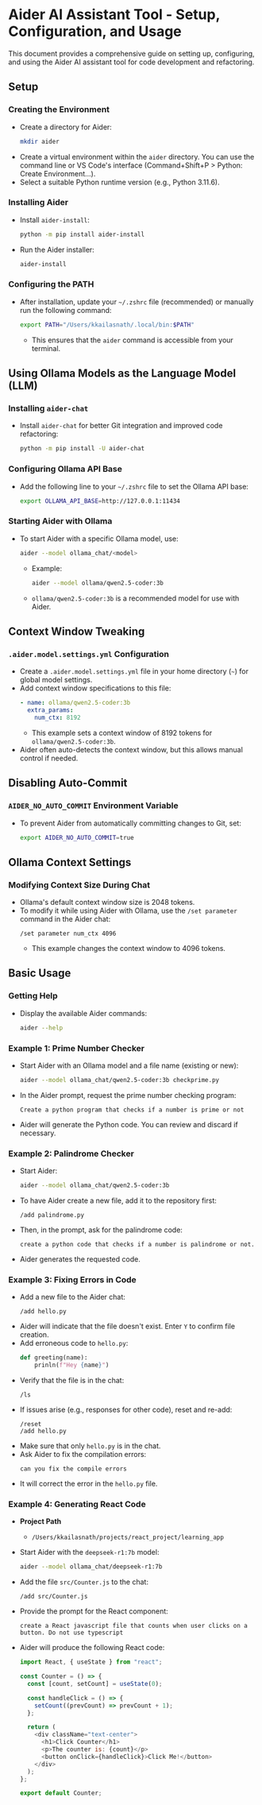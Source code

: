 # Aider AI Assistant Tool - Setup, Configuration, and Usage

This document provides a comprehensive guide on setting up, configuring, and using the Aider AI assistant tool for code development and refactoring.

## Setup

### Creating the Environment

*   Create a directory for Aider:
    ```bash
    mkdir aider
    ```
*   Create a virtual environment within the `aider` directory. You can use the command line or VS Code's interface (Command+Shift+P > Python: Create Environment...).
*   Select a suitable Python runtime version (e.g., Python 3.11.6).

### Installing Aider

*   Install `aider-install`:
    ```bash
    python -m pip install aider-install
    ```
*   Run the Aider installer:
    ```bash
    aider-install
    ```

### Configuring the PATH

*   After installation, update your `~/.zshrc` file (recommended) or manually run the following command:
    ```bash
    export PATH="/Users/kkailasnath/.local/bin:$PATH"
    ```
    *   This ensures that the `aider` command is accessible from your terminal.

## Using Ollama Models as the Language Model (LLM)

### Installing `aider-chat`

*   Install `aider-chat` for better Git integration and improved code refactoring:
    ```bash
    python -m pip install -U aider-chat
    ```

### Configuring Ollama API Base

*   Add the following line to your `~/.zshrc` file to set the Ollama API base:
    ```bash
    export OLLAMA_API_BASE=http://127.0.0.1:11434
    ```

### Starting Aider with Ollama

*   To start Aider with a specific Ollama model, use:
    ```bash
    aider --model ollama_chat/<model>
    ```
    *   Example:
        ```bash
        aider --model ollama/qwen2.5-coder:3b
        ```
    *   `ollama/qwen2.5-coder:3b` is a recommended model for use with Aider.

## Context Window Tweaking

### `.aider.model.settings.yml` Configuration

*   Create a `.aider.model.settings.yml` file in your home directory (`~`) for global model settings.
*   Add context window specifications to this file:
    ```yaml
    - name: ollama/qwen2.5-coder:3b
      extra_params:
        num_ctx: 8192
    ```
    *   This example sets a context window of 8192 tokens for `ollama/qwen2.5-coder:3b`.
*   Aider often auto-detects the context window, but this allows manual control if needed.

## Disabling Auto-Commit

### `AIDER_NO_AUTO_COMMIT` Environment Variable

*   To prevent Aider from automatically committing changes to Git, set:
    ```bash
    export AIDER_NO_AUTO_COMMIT=true
    ```

## Ollama Context Settings

### Modifying Context Size During Chat

*   Ollama's default context window size is 2048 tokens.
*   To modify it while using Aider with Ollama, use the `/set parameter` command in the Aider chat:
    ```
    /set parameter num_ctx 4096
    ```
    *   This example changes the context window to 4096 tokens.

## Basic Usage

### Getting Help

*   Display the available Aider commands:
    ```bash
    aider --help
    ```

### Example 1: Prime Number Checker

*   Start Aider with an Ollama model and a file name (existing or new):
    ```bash
    aider --model ollama_chat/qwen2.5-coder:3b checkprime.py
    ```
*   In the Aider prompt, request the prime number checking program:
    ```
    Create a python program that checks if a number is prime or not
    ```
*   Aider will generate the Python code. You can review and discard if necessary.

### Example 2: Palindrome Checker

*   Start Aider:
    ```bash
    aider --model ollama_chat/qwen2.5-coder:3b
    ```
*   To have Aider create a new file, add it to the repository first:
    ```
    /add palindrome.py
    ```
*   Then, in the prompt, ask for the palindrome code:
    ```
    create a python code that checks if a number is palindrome or not.
    ```
*   Aider generates the requested code.

### Example 3: Fixing Errors in Code

*   Add a new file to the Aider chat:
    ```
    /add hello.py
    ```
*   Aider will indicate that the file doesn't exist. Enter `Y` to confirm file creation.
*   Add erroneous code to `hello.py`:
    ```python
    def greeting(name):
        prinln(f"Hey {name}")
    ```
*   Verify that the file is in the chat:
    ```
    /ls
    ```
*   If issues arise (e.g., responses for other code), reset and re-add:
    ```
    /reset
    /add hello.py
    ```
*   Make sure that only `hello.py` is in the chat.
*   Ask Aider to fix the compilation errors:
    ```
    can you fix the compile errors
    ```
* It will correct the error in the `hello.py` file.

### Example 4: Generating React Code

*   **Project Path**
    *   `/Users/kkailasnath/projects/react_project/learning_app`
*   Start Aider with the `deepseek-r1:7b` model:
    ```bash
    aider --model ollama_chat/deepseek-r1:7b
    ```
*   Add the file `src/Counter.js` to the chat:
    ```
    /add src/Counter.js
    ```
*   Provide the prompt for the React component:
    ```
    create a React javascript file that counts when user clicks on a button. Do not use typescript
    ```
*   Aider will produce the following React code:

    ```javascript
    import React, { useState } from "react";

    const Counter = () => {
      const [count, setCount] = useState(0);

      const handleClick = () => {
        setCount((prevCount) => prevCount + 1);
      };

      return (
        <div className="text-center">
          <h1>Click Counter</h1>
          <p>The counter is: {count}</p>
          <button onClick={handleClick}>Click Me!</button>
        </div>
      );
    };

    export default Counter;
    ```
